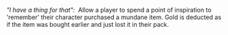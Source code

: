 *"I have a thing for that":*  Allow a player to spend a point of inspiration to 'remember' their character purchased a mundane item. Gold is deducted as if the item was bought earlier and just lost it in their pack.